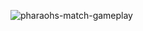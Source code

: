 ![pharaohs-match-gameplay](https://github.com/user-attachments/assets/0f9cd6e0-b5e6-4382-bdc2-ee01b7a3d3c3)
